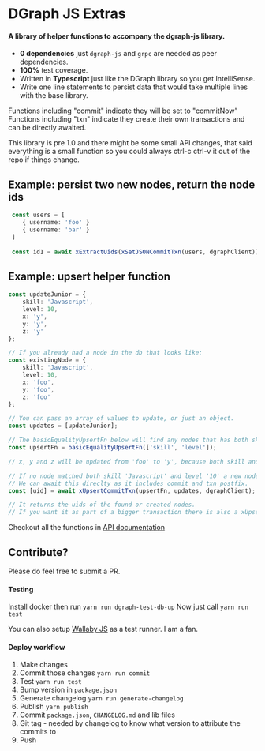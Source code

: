 # DGraph JS Extras

#### A library of helper functions to accompany the dgraph-js library.

- **0 dependencies** just `dgraph-js` and `grpc` are needed as peer dependencies.
- **100%** test coverage.
- Written in **Typescript** just like the DGraph library so you get IntelliSense.
- Write one line statements to persist data that would take multiple lines with the base library.

Functions including "commit" indicate they will be set to "commitNow"
Functions including "txn" indicate they create their own transactions and can be directly awaited.

This library is pre 1.0 and there might be some small API changes, that said everything is a small function so you could always ctrl-c ctrl-v it out of the repo if things change. 

## Example: persist two new nodes, return the node ids

```ts
 const users = [
    { username: 'foo' }
    { username: 'bar' }
 ]
 
 const id1 = await xExtractUids(xSetJSONCommitTxn(users, dgraphClient));
```

## Example: upsert helper function

```ts
const updateJunior = {
    skill: 'Javascript',
    level: 10,
    x: 'y',
    y: 'y',
    z: 'y'
};

// If you already had a node in the db that looks like:
const existingNode = {
    skill: 'Javascript',
    level: 10,
    x: 'foo',
    y: 'foo',
    z: 'foo'
};

// You can pass an array of values to update, or just an object.
const updates = [updateJunior];

// The basicEqualityUpsertFn below will find any nodes that has both skill and level predicates.
const upsertFn = basicEqualityUpsertFn(['skill', 'level']);

// x, y and z will be updated from 'foo' to 'y', because both skill and level match.

// If no node matched both skill 'Javascript' and level '10' a new node would be created.
// We can await this direclty as it includes commit and txn postfix. 
const [uid] = await xUpsertCommitTxn(upsertFn, updates, dgraphClient);

// It returns the uids of the found or created nodes.
// If you want it as part of a bigger transaction there is also a xUpsertObject function you could use. 
```

Checkout all the functions in [API documentation](https://vespertilian.github.io/dgraph-js-extras/index.html)

## Contribute?

Please do feel free to submit a PR.

#### Testing 

Install docker then run `yarn run dgraph-test-db-up`
Now just call `yarn run test`

You can also setup [Wallaby JS](https://wallabyjs.com) as a test runner. I am a fan. 

#### Deploy workflow

1. Make changes
2. Commit those changes `yarn run commit`
3. Test `yarn run test`
4. Bump version in `package.json`
5. Generate changelog `yarn run generate-changelog`
6. Publish `yarn publish`
7. Commit `package.json`, `CHANGELOG.md` and lib files
8. Git tag - needed by changelog to know what version to attribute the commits to
9. Push

